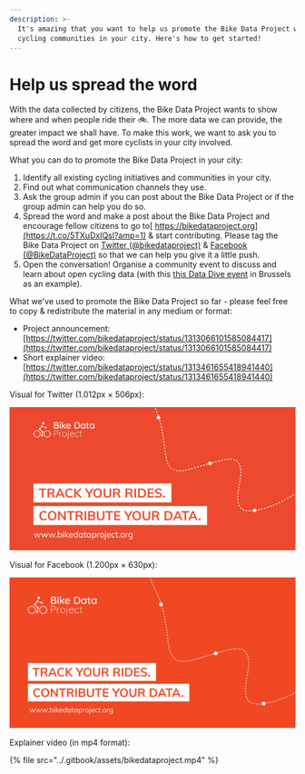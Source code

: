 ```yaml
---
description: >-
  It's amazing that you want to help us promote the Bike Data Project within the
  cycling communities in your city. Here's how to get started!
---
```


# Help us spread the word

With the data collected by citizens, the Bike Data Project wants to show where and when people ride their 🚲. The more data we can provide, the greater impact we shall have. To make this work, we want to ask you to spread the word and get more cyclists in your city involved. 

What you can do to promote the Bike Data Project in your city:

1. Identify all existing cycling initiatives and communities in your city.
2. Find out what communication channels they use.
3. Ask the group admin if you can post about the Bike Data Project or if the group admin can help you do so.
4. Spread the word and make a post about the Bike Data Project and encourage fellow citizens to go to[ https://bikedataproject.org](https://t.co/5TXuDxIQsl?amp=1) & start contributing. Please tag the Bike Data Project on [Twitter \(@bikedataproject\)](https://twitter.com/bikedataproject) & [Facebook \(@BikeDataProject\)](https://www.facebook.com/BikeDataProject) so that we can help you give it a little push.
5. Open the conversation! Organise a community event to discuss and learn about open cycling data \(with this [this Data Dive event](https://bikedatadive.eventbrite.be/) in Brussels as an example\).

What we've used to promote the Bike Data Project so far - please feel free to copy & redistribute the material in any medium or format:

* Project announcement: [https://twitter.com/bikedataproject/status/1313066101585084417](https://twitter.com/bikedataproject/status/1313066101585084417)
* Short explainer video: [https://twitter.com/bikedataproject/status/1313461655418941440](https://twitter.com/bikedataproject/status/1313461655418941440)

Visual for Twitter \(1.012px × 506px\):

![](../.gitbook/assets/image%20%285%29%20%281%29.png)

Visual for Facebook \(1.200px × 630px\):

![](../.gitbook/assets/image%20%284%29.png)

Explainer video \(in mp4 format\):

{% file src="../.gitbook/assets/bikedataproject.mp4" %}

